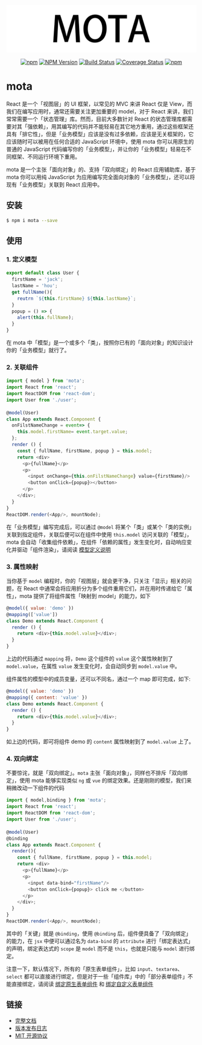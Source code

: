 ![logo](./docs/logo.jpg)

<div style="text-align:center;">

[![npm](https://img.shields.io/npm/l/mota.svg)](LICENSE.md)
[![NPM Version](https://img.shields.io/npm/v/mota.svg)](https://www.npmjs.com/package/mota)
[![Build Status](https://www.travis-ci.org/Houfeng/mota.svg?branch=master)](https://www.travis-ci.org/Houfeng/mota)
[![Coverage Status](https://coveralls.io/repos/github/Houfeng/mota/badge.svg?branch=dev)](https://coveralls.io/github/Houfeng/mota?branch=dev)
[![npm](https://img.shields.io/npm/dt/mota.svg)](https://www.npmjs.com/package/mota)

</div>

# mota

React 是一个「视图层」的 UI 框架，以常见的 MVC 来讲 React 仅是 View，而我们在编写应用时，通常还需要关注更加重要的 model，对于 React 来讲，我们常常需要一个「状态管理」库。然而，目前大多数针对 React 的状态管理库都需要对其「强依赖」，用其编写的代码并不能轻易在其它地方重用，通过这些框架还具有「排它性」，但是「业务模型」应该是没有过多依赖，应该是无关框架的，它应该随时可以被用在任何合适的 JavaScript 环境中，使用 mota 你可以用原生的普通的 JavaScript 代码编写你的「业务模型」，并让你的「业务模型」轻易在不同框架、不同运行环境下重用。

mota 是一个主张「面向对象」的、支持「双向绑定」的 React 应用辅助库，基于 mota 你可以用纯 JavaScript 为应用编写完全面向对象的「业务模型」，还可以将现有「业务模型」关联到 React 应用中。

## 安装

```sh
$ npm i mota --save
```

## 使用

### 1. 定义模型

```js
export default class User {
  firstName = 'jack';
  lastName = 'hou';
  get fullName(){
    reutrn `${this.firstName} ${this.lastName}`;
  }
  popup = () => {
    alert(this.fullName);
  }
}
```

在 mota 中「模型」是一个或多个「类」，按照你已有的「面向对象」的知识设计你的「业务模型」就行了。


### 2. 关联组件
```js
import { model } from 'mota';
import React from 'react';
import ReactDOM from 'react-dom';
import User from './user';

@model(User)
class App extends React.Component {
  onFilstNameChange = event=> {
    this.model.firstName= event.target.value;
  };
  render () {
    const { fullName, firstName, popup } = this.model;
    return <div>
      <p>{fullName}</p>
      <p>
        <input onChange={this.onFilstNameChange} value={firstName}/>
        <button onClick={popup}></button>
      </p>
    </div>;
  }
}
ReactDOM.render(<App/>, mountNode);
```

在「业务模型」编写完成后，可以通过 `@model` 将某个「类」或某个「类的实例」关联到指定组件，关联后便可以在组件中使用 `this.model` 访问关联的「模型」，mota 会自动「收集组件依赖」，在组件「依赖的属性」发生变化时，自动响应变化并驱动「组件渲染」，请阅读 [模型定义说明](./markdowns/model.md)


### 3. 属性映射
当你基于 `model` 编程时，你的「视图层」就会更干净，只关注「显示」相关的问题，在 React 中通常会将应用折分为多个组件重用它们，并在用时传递给它「属性」，mota 提供了将组件属性「映射到 model」的能力，如下

```js
@model({ value: 'demo' })
@mapping(['value'])
class Demo extends React.Component {
  render () {
    return <div>{this.model.value}</div>;
  }
}
```

上边的代码通过 `mapping` 将，`Demo` 这个组件的 `value` 这个属性映射到了 `model.value`，在属性 `value` 发生变化时，会自动同步到 `model.value` 中。

组件属性的模型中的成员变量，还可以不同名，通过一个 map 即可完成，如下:

```js
@model({ value: 'demo' })
@mapping({ content: 'value' })
class Demo extends React.Component {
  render () {
    return <div>{this.model.value}</div>;
  }
}
```

如上边的代码，即可将组件 demo 的 `content` 属性映射到了 `model.value` 上了。

### 4. 双向绑定

不要惊诧，就是「双向绑定」。`mota` 主张「面向对象」，同样也不排斥「双向绑定」，使用 mota 能够实现类似 `ng` 或 `vue` 的绑定效果。还是刚刚的模型，我们来稍微改动一下组件的代码

```js
import { model,binding } from 'mota';
import React from 'react';
import ReactDOM from 'react-dom';
import User from './user';

@model(User)
@binding
class App extends React.Component {
  render(){
    const { fullName, firstName, popup } = this.model;
    return <div>
      <p>{fullName}</p>
      <p>
        <input data-bind="firstName"/>
        <button onClick={popup}> click me </button>
      </p>
    </div>;
  }
}
ReactDOM.render(<App/>, mountNode);
```

其中的「关键」就是 `@binding`，使用 `@binding` 后，组件便具备了「双向绑定」的能力，在 `jsx` 中便可以通过名为 `data-bind` 的 `attribute` 进行「绑定表达式」的声明，绑定表达式的 `scope` 是 `model` 而不是 `this`，也就是只能与 `model` 进行绑定。

注意一下，默认情况下，所有的「原生表单组件」，比如 `input`、`textarea`、`select` 都可以直接进行绑定，但是对于一些「组件库」中的「部分表单组件」不能直接绑定，请阅读 [绑定原生表单组件](./markdowns/binding-builtin.md) 和 [绑定自定义表单组件](./markdowns/binding-custom.md)


## 链接
- [完整文档](http://houfeng.net/mota/)
- [版本发布日志](https://github.com/Houfeng/mota/releases)
- [MIT 开源协议](https://tldrlegal.com/license/mit-license)